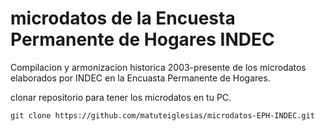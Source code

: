 # microdatos de la Encuesta Permanente de Hogares INDEC

Compilacion y armonizacion historica 2003-presente de los microdatos elaborados por INDEC en la Encuasta Permanente de Hogares.

clonar repositorio para tener los microdatos en tu PC.

`git clone https://github.com/matuteiglesias/microdatos-EPH-INDEC.git`
